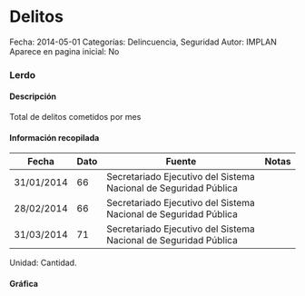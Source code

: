 Delitos
=====

Fecha: 2014-05-01
Categorías: Delincuencia, Seguridad
Autor: IMPLAN
Aparece en pagina inicial: No

### Lerdo

#### Descripción

Total de delitos cometidos por mes

<!-- break -->

#### Información recopilada

<table class="table table-hover table-bordered matriz">
  <thead>
    <tr><th>Fecha</th><th>Dato</th><th>Fuente</th><th>Notas</th></tr>
  </thead>
  <tbody>
    <tr><td class="centrado">31/01/2014</td><td class="derecha">66</td><td>Secretariado Ejecutivo del Sistema Nacional de Seguridad Pública</td><td></td></tr>
    <tr><td class="centrado">28/02/2014</td><td class="derecha">66</td><td>Secretariado Ejecutivo del Sistema Nacional de Seguridad Pública</td><td></td></tr>
    <tr><td class="centrado">31/03/2014</td><td class="derecha">71</td><td>Secretariado Ejecutivo del Sistema Nacional de Seguridad Pública</td><td></td></tr>
  </tbody>
</table>

Unidad: Cantidad.

#### Gráfica

<div id="Morristrkcysrn" class="grafica"></div>
  <script>
  new Morris.Line({
    element: 'Morristrkcysrn',
    data: [
      { fecha: '2014-01-31', dato: 66 },
      { fecha: '2014-02-28', dato: 66 },
      { fecha: '2014-03-31', dato: 71 }
    ],
    xkey: 'fecha',
    ykeys: ['dato'],
    labels: ['Dato'],
    lineColors: ['#FF5B02'],
    xLabelFormat: function(d) {
      return d.getDate()+'/'+(d.getMonth()+1)+'/'+d.getFullYear();
    },
    dateFormat: function (ts) {
      var d = new Date(ts);
      return d.getDate() + '/' + (d.getMonth() + 1) + '/' + d.getFullYear();
    }
  });
  </script>
